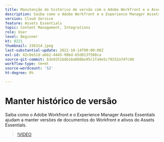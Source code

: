 ```yaml
---
title: Manutenção do histórico de versão com o Adobe Workfront e o Assets Essentials
description: Saiba como o Adobe Workfront e o Experience Manager Assets Essentials ajudam a manter versões de documentos do Workfront e ativos do Assets Essentials.
version: Cloud Service
feature: Assets Essentials
topic: Content Management, Integrations
role: User
level: Beginner
kt: 8221
thumbnail: 336314.jpeg
last-substantial-update: 2022-10-14T00:00:00Z
exl-id: 42c0e51d-abb2-4445-98bd-65d813f580ca
source-git-commit: b3e9251bdb18a008be95c1fa9e5c79252a74fc98
workflow-type: tm+mt
source-wordcount: '52'
ht-degree: 0%

---
```


# Manter histórico de versão

Saiba como o Adobe Workfront e o Experience Manager Assets Essentials ajudam a manter versões de documentos do Workfront e ativos do Assets Essentials.

>[!VIDEO](https://video.tv.adobe.com/v/336314?quality=12&learn=on)
